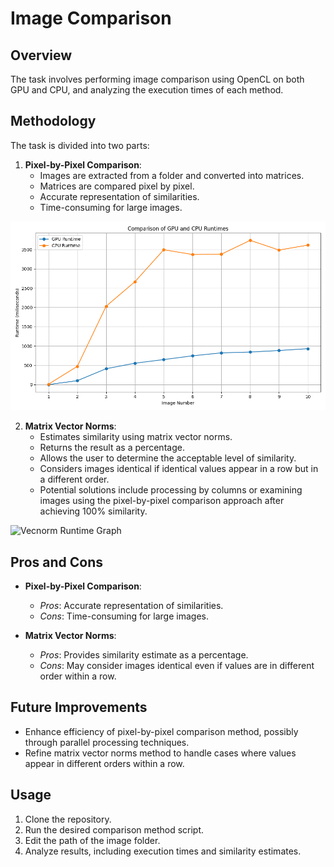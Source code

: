 # Image Comparison

## Overview

The task involves performing image comparison using OpenCL on both GPU and CPU, and analyzing the execution times of each method.

## Methodology

The task is divided into two parts:

1. **Pixel-by-Pixel Comparison**:
   - Images are extracted from a folder and converted into matrices.
   - Matrices are compared pixel by pixel.
   - Accurate representation of similarities.
   - Time-consuming for large images.

![Runtime Graph](https://github.com/SzGabor1/Parallel-Devices-Programming/blob/main/beadando/runtime.png)


2. **Matrix Vector Norms**:
   - Estimates similarity using matrix vector norms.
   - Returns the result as a percentage.
   - Allows the user to determine the acceptable level of similarity.
   - Considers images identical if identical values appear in a row but in a different order.
   - Potential solutions include processing by columns or examining images using the pixel-by-pixel comparison approach after achieving 100% similarity.

![Vecnorm Runtime Graph]([https://github.com/SzGabor1/Parallel-Devices-Programming/blob/main/beadando/runtime.png](https://github.com/SzGabor1/Parallel-Devices-Programming/blob/main/beadando/vec_runtime.png))

## Pros and Cons

- **Pixel-by-Pixel Comparison**:
  - *Pros*: Accurate representation of similarities.
  - *Cons*: Time-consuming for large images.

- **Matrix Vector Norms**:
  - *Pros*: Provides similarity estimate as a percentage.
  - *Cons*: May consider images identical even if values are in different order within a row.

## Future Improvements

- Enhance efficiency of pixel-by-pixel comparison method, possibly through parallel processing techniques.
- Refine matrix vector norms method to handle cases where values appear in different orders within a row.

## Usage

1. Clone the repository.
2. Run the desired comparison method script.
3. Edit the path of the image folder.
4. Analyze results, including execution times and similarity estimates.
